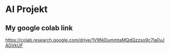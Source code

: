 # AI Projekt

## My google colab link
https://colab.research.google.com/drive/1V9NjDummtaMQdQzzso9c7Ia0vJAGVkUF
